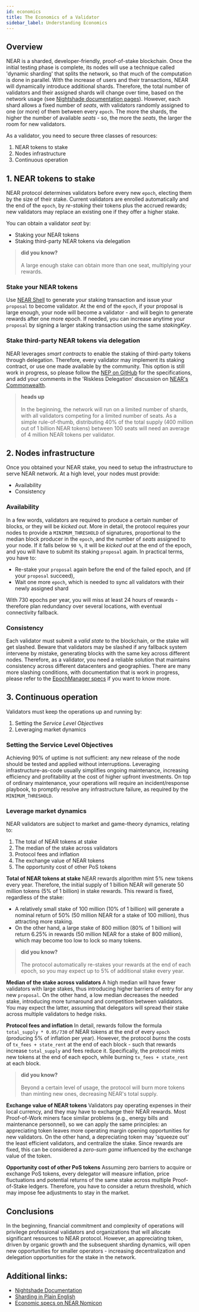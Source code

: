 ```yaml
---
id: economics
title: The Economics of a Validator
sidebar_label: Understanding Economics
---
```

## Overview

NEAR is a sharded, developer-friendly, proof-of-stake blockchain. Once the initial testing phase is complete, its nodes will use a technique called 'dynamic sharding' that splits the network, so that much of the computation is done in parallel. With the increase of users and their transactions, NEAR will dynamically introduce additional shards.
Therefore, the total number of validators and their assigned shards will change over time, based on the network usage (see [Nightshade documentation pages](../technical/nightshade.md)).
However, each shard allows a fixed number of *seats*, with validators randomly assigned to one (or more) of them between every `epoch`. The more the shards, the higher the number of available *seats* - so, the more the *seats*, the larger the room for new validators.

As a validator, you need to secure three classes of resources:
1. NEAR tokens to stake
2. Nodes infrastructure
3. Continuous operation


## 1. NEAR tokens to stake

NEAR protocol determines validators before every new `epoch`, electing them by the size of their stake. Current validators are enrolled automatically and the end of the `epoch`, by *re-staking* their tokens plus the accrued rewards; new validators may replace an existing one if they offer a higher stake.

You can obtain a validator *seat* by:
- Staking your NEAR tokens
- Staking third-party NEAR tokens via delegation

<blockquote class="info">
    <strong>did you know?</strong><br><br>
    A large enough stake can obtain more than one seat, multiplying your rewards. 
</blockquote>

### Stake your NEAR tokens

Use [NEAR Shell](../development/near-clitool.md) to generate your staking transaction and issue your `proposal` to become validator. At the end of the `epoch`, if your proposal is large enough, your node will become a validator - and will begin to generate rewards after one more epoch. If needed, you can increase anytime your `proposal` by signing a larger staking transaction using the same *stakingKey*.

### Stake third-party NEAR tokens via delegation

NEAR leverages *smart contracts* to enable the staking of third-party tokens through delegation. Therefore, every validator may implement its staking contract, or use one made available by the community. 
This option is still work in progress, so please follow the [NEP on GitHub](https://github.com/nearprotocol/NEPs/blob/staking-contract/text/0000-staking-contract.md) for the specifications, and add your comments in the 'Riskless Delegation' discussion on [NEAR's Commonwealth](https://commonwealth.im/near/proposal/discussion/357-riskless-delegation-aka-tezos-delegation).

<blockquote class="warning">
    <strong>heads up</strong><br><br>
    In the beginning, the network will run on a limited number of shards, with all validators competing for a limited number of seats.
    As a simple rule-of-thumb, distributing 40% of the total supply (400 million out of 1 billion NEAR tokens) between 100 seats will need an average of 4 million NEAR tokens per validator.
</blockquote>


## 2. Nodes infrastructure

Once you obtained your NEAR stake, you need to setup the infrastructure to serve NEAR network.
At a high level, your nodes must provide:
- Availability
- Consistency

### Availability

In a few words, validators are required to produce a certain number of blocks, or they will be *kicked out*.
More in detail, the protocol requires your nodes to provide a `MINIMUM_THRESHOLD` of signatures, proportional to the median block producer in the `epoch`, and the number of *seats* assigned to your node. If it falls below `90 %`, it will be *kicked out* at the end of the epoch, and you will have to submit its staking `proposal` again.
In practical terms, you have to:
- Re-stake your `proposal` again before the end of the failed epoch, and (if your `proposal` succeed),
- Wait one more `epoch`, which is needed to sync all validators with their newly assigned shard

With 730 epochs per year, you will miss at least 24 hours of rewards - therefore plan redundancy over several locations, with eventual connectivity fallback.

### Consistency

Each validator must submit a *valid state* to the blockchain, or the stake will get slashed. Beware that validators may be slashed if any fallback system intervene by mistake, generating blocks with the same key across different nodes. Therefore, as a validator, you need a reliable solution that maintains consistency across different datacenters and geographies.
There are many more slashing conditions, with documentation that is work in progress, please refer to the [EpochManager specs](https://github.com/nearprotocol/NEPs/pull/37) if you want to know more.


## 3. Continuous operation

Validators must keep the operations up and running by:
1. Setting the *Service Level Objectives*
2. Leveraging market dynamics

### Setting the Service Level Objectives

Achieving 90% of uptime is not sufficient: any new release of the node should be tested and applied without interruptions. Leveraging infrastructure-as-code usually simplifies ongoing maintenance, increasing efficiency and profitability at the cost of higher upfront investments.
On top of ordinary maintenance, your operations will require an incident/response playbook, to promptly resolve any infrastructure failure, as required by the `MINIMUM_THRESHOLD`.


### Leverage market dynamics

NEAR validators are subject to market and game-theory dynamics, relating to:
1. The total of NEAR tokens at stake
2. The median of the stake across validators
3. Protocol fees and inflation
4. The exchange value of NEAR tokens
5. The opportunity cost of other PoS tokens

**Total of NEAR tokens at stake**
NEAR rewards algorithm mint 5% new tokens every year. Therefore, the initial supply of 1 billion NEAR will generate 50 million tokens (5% of 1 billion) in stake rewards.
This reward is fixed, regardless of the stake:
- A relatively small stake of 100 million (10% of 1 billion) will generate a nominal return of 50% (50 million NEAR for a stake of 100 million), thus attracting more staking.
- On the other hand, a large stake of 800 million (80% of 1 billion) will return 6.25% in rewards (50 million NEAR for a stake of 800 million), which may become too low to lock so many tokens.

<blockquote class="info">
    <strong>did you know?</strong><br><br>
    The protocol automatically re-stakes your rewards at the end of each epoch, so you may expect up to 5% of additional stake every year.
</blockquote>

**Median of the stake across validators**
A high median will have fewer validators with large stakes, thus introducing higher barriers of entry for any new `proposal`. On the other hand, a low median decreases the needed stake, introducing more turnaround and competition between validators.
You may expect the latter, assuming that delegators will spread their stake across multiple validators to hedge risks.

**Protocol fees and inflation**
In detail, rewards follow the formula `total_supply * 0.05/730` of NEAR tokens at the end of every `epoch` (producing 5% of inflation per year). However, the protocol *burns* the costs of `tx_fees + state_rent` at the end of each block - such that rewards increase `total_supply` and fees reduce it. 
Specifically, the protocol mints new tokens at the end of each epoch, while burning `tx_fees + state_rent` at each block.

<blockquote class="info">
    <strong>did you know?</strong><br><br>
    Beyond a certain level of usage, the protocol will burn more tokens than minting new ones, decreasing NEAR's total supply.
</blockquote>

**Exchange value of NEAR tokens**
Validators pay operating expenses in their local currency, and they may have to exchange their NEAR rewards. Most Proof-of-Work miners face similar problems (e.g., energy bills and maintenance personnel), so we can apply the same principles: an appreciating token leaves more operating margin opening opportunities for new validators. On the other hand, a depreciating token may 'squeeze out' the least efficient validators, and centralize the stake.
Since rewards are fixed, this can be considered a *zero-sum game* influenced by the exchange value of the token.

**Opportunity cost of other PoS tokens**
Assuming zero barriers to acquire or exchange PoS tokens, every delegator will measure inflation, price fluctuations and potential returns of the same stake across multiple Proof-of-Stake ledgers. Therefore, you have to consider a return threshold, which may impose fee adjustments to stay in the market.

## Conclusions

In the beginning, financial commitment and complexity of operations will privilege professional validators and organizations that will allocate significant resources to NEAR protocol.
However, an appreciating token, driven by organic growth and the subsequent sharding dynamics, will open new opportunities for smaller operators - increasing decentralization and delegation opportunities for the stake in the network.


## Additional links:

- [Nightshade Documentation](../technical/nightshade.md)
- [Sharding in Plain English](https://www.citusdata.com/blog/2018/01/10/sharding-in-plain-english/)
- [Economic specs on NEAR Nomicon](https://nomicon.io/Economics/README.html)